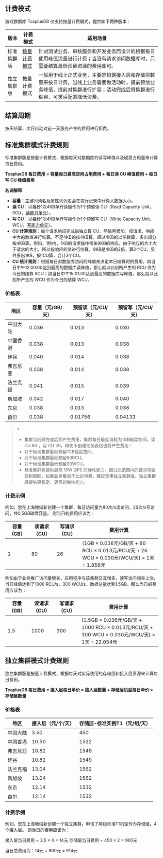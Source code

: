 ## 计费模式
游戏数据库 TcaplusDB 仅支持按量计费模式，提供如下两种版本：

| 版本   | 计费模式   | 适用场景                                                     |
| ---------- | ---------- | ------------------------------------------------------------ |
| 标准集群版 | [按量计费模式](https://cloud.tencent.com/document/product/555/9617) | 针对测试业务、审核服务和开发业务而设计的根据每日使用峰值流量进行计费；当没有请求访问数据库时，只需要结算最低预留资源的费用即可。 |
| 独立集群版 | 按量计费模式 | 一般用于线上正式业务，主要是根据接入层和存储层数量来按日计费，当线上业务需要做活动时，提前预估业务峰值，提前对集群进行扩容；活动完成后将集群进行缩容，可灵活配置降低资费。 |

## 结算周期
按天结算，次日自动对前一天服务产生的费用进行扣费。

## 标准集群模式计费规则
标准集群版是按量计费模式，根据每天对数据库的读写峰值以及磁盘占用量来计算每日费用。

**TcaplusDB 每日费用 = 容量每日最高空间占用费用 + 每日读 CU 峰值费用 + 每日写 CU 峰值费用**

**名词解释**
- **容量**：主键列列名及属性列列名会在每行记录中计算入数据大小。
- **读 CU**：以每秒1次4KB单行读操作为1个预留读 CU（Read Capacity Unit，RCU，[读能力单元](https://cloud.tencent.com/document/product/596/44404)）。
- **写 CU**：以每秒1次4KB单行写操作为1个预留写 CU（Write Capacity Unit，WCU，[写能力单元](https://cloud.tencent.com/document/product/596/44404)）。
- **CU 计算规则**：每个请求响应完成后独立算 CU，然后再累加，按请求、响应中大的数值进行结算。不足4KB的按4KB算，超过4KB的以倍数算，多出部分按4KB算。例如，1秒内，1KB的请求操作带来9KB的响应。由于响应的大小大于请求的大小，所以按响应的值进行估算。9KB是4KB的2倍，算2个CU，另外多出1KB，按1CU算，合计3个CU。
- **CU 统计规则**：根据每日对数据库访问的峰值来决定本日结算时的费用，如当日中午12:00:00达到最高的数据库读峰值，那么就以此刻所产生的 RCU 作为今日的结算 RCU；如当日中午15:01:00达到最高的数据库写峰值，那么就以此刻所产生的 WCU 作为今日的结算 WCU。

### 价格表

| 地区         | 容量（元/GB/天） | 预留读（元/CU/天） | 预留写（元/CU/天） |
| ------------ | ---------------- | ------------------ | ------------------ |
| 中国大陆     | 0.036            | 0.013              | 0.030              |
| 中国香港     | 0.038            | 0.013              | 0.038              |
| 硅谷     | 0.040            | 0.014              | 0.038              |
| 弗吉尼亚 | 0.038            | 0.014              | 0.038              |
| 法兰克福 | 0.041            | 0.015              | 0.039              |
| 新加坡       | 0.042            | 0.017              | 0.040              |
| 东京         | 0.038            | 0.013              | 0.038              |
| 首尔         | 0.038            | 0.01756            | 0.04133            |

>?
>- 集群当创建完成后即产生费用，集群每日最低消耗为1GB磁盘空间，读 CU 80 ，写 CU 26，即使不创建任何表格也将产生费用：
>- 对于标准集群最低预留1GB磁盘空间。
>- 对于标准集群最低预留80RCU。
>- 对于标准集群最低预留20WCU。
>- 标准集群将提供最高 10W QPS 的弹性能力，超过此范围内的请求将会受到限制，如果业务量高于此访问量，建议使用独立集群版，独立集群版提供更稳定，更高的弹性能力。

### 计费示例
例如，您在上海地域新创建一个集群，每日访问量为80次/s读访问，26次/s写访问，共0.5GB磁盘容量。
则当日的费用应该为：

| 容量（GB） | 读请求（CU） | 写请求（CU） | 费用计算                                                     |
| ---------- | ------------ | ------------ | ------------------------------------------------------------ |
| 1          | 80           | 26           | (1GB × 0.036元/GB/天 + 80 RCU × 0.013元/RCU/天 + 26 WCU × 0.030元/WCU/天) × 1天 = 1.856元 |

例如由于业务推广访问量增长，应用程序与该集群交互增多，读写访问频率上涨，当日峰值达到了1000 RCU/s、300 WCU/s，数据总量达到1.5GB。那么当日的费用应该为：

| 容量（GB） | 读请求（CU） | 写请求（CU） | 费用计算                                                     |
| ---------- | ------------ | ------------ | ------------------------------------------------------------ |
| 1.5        | 1000         | 300          | (1.5GB × 0.036元/GB/天 + 1000 RCU × 0.013元/RCU/天 + 300 WCU × 0.030元/WCU/天) × 1天 = 22.054元 |


## 独立集群模式计费规则
独立集群版是按量计费模式，根据每天对实际使用的存储层和接入层资源来计算每日费用。

**TcaplusDB 每日费用 = 接入层每日单价 × 接入层数量 + 存储层机型每日单价 × 存储层数量**

### 价格表

| 地区         | 接入层（元/个/天） | 存储层-标准实例T1（元/组/天） |
| ------------ | ------------------ | ----------------------------- |
| 中国大陆     | 3.50                | 450                           |
| 中国香港     | 10.50                | 1522                 |
| 弗吉尼亚 | 10.82                 | 1549                  |
| 硅谷       | 10.82                 | 1549                  |
| 法兰克福    | 13.04               | 1562                  |
| 新加坡       | 13.04               | 1562                  |
| 东京         | 12.14               | 1532                  |
| 首尔         | 12.14              | 1532                 |

### 计费示例
例如，您在上海地域新创建一个独立集群，申请了两组标准T1机型作为存储层，4个接入层。
则当日的费用应该为：

接入层当日费用 = 3.5 × 4 = 14元
存储层当日费用 = 450 × 2 = 900元

当日总费用为：14元 + 900元 = 914元
